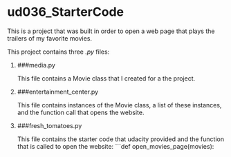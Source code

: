# ud036_StarterCode

This is a project that was built in order to open a web page that plays the trailers of my favorite movies. 

This project contains three *.py* files:

1. ###media.py

   This file contains a Movie class that I created for a the project.

2. ###entertainment_center.py

   This file contains instances of the Movie class, a list of these instances, and the function call that opens the website.

3. ###fresh_tomatoes.py

   This file contains the starter code that udacity provided and the function that is called to open the website: ```def open_movies_page(movies):
   

